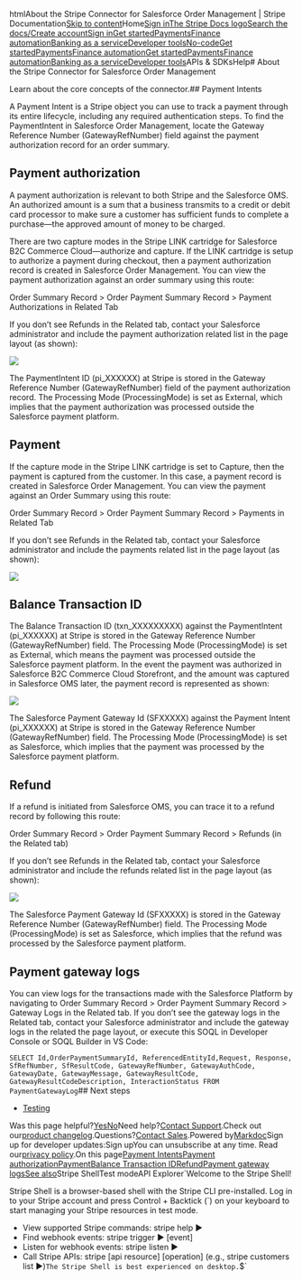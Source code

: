 htmlAbout the Stripe Connector for Salesforce Order Management | Stripe Documentation[Skip to content](#main-content)Home[Sign in](https://dashboard.stripe.com/login?redirect=https%3A%2F%2Fdocs.stripe.com%2Fconnectors%2Fsalesforce-order-management%2Foperations-and-maintenance)[The Stripe Docs logo](/)[Search the docs/](#)[Create account](https://dashboard.stripe.com/register)[Sign in](https://dashboard.stripe.com/login?redirect=https%3A%2F%2Fdocs.stripe.com%2Fconnectors%2Fsalesforce-order-management%2Foperations-and-maintenance)[Get started](/get-started)[Payments](/payments)[Finance automation](/finance-automation)[Banking as a service](/financial-services)[Developer tools](/development)[No-code](/no-code)[Get started](/get-started)[Payments](/payments)[Finance automation](/finance-automation)[](#)[Get started](/get-started)[Payments](/payments)[Finance automation](/finance-automation)[Banking as a service](/financial-services)[Developer tools](/development)[](#)APIs & SDKsHelp[](#)[](#)# About the Stripe Connector for Salesforce Order Management

Learn about the core concepts of the connector.## Payment Intents

A Payment Intent is a Stripe object you can use to track a payment through its entire lifecycle, including any required authentication steps. To find the PaymentIntent in Salesforce Order Management, locate the Gateway Reference Number (GatewayRefNumber) field against the payment authorization record for an order summary.

## Payment authorization

A payment authorization is relevant to both Stripe and the Salesforce OMS. An authorized amount is a sum that a business transmits to a credit or debit card processor to make sure a customer has sufficient funds to complete a purchase—the approved amount of money to be charged.

There are two capture modes in the Stripe LINK cartridge for Salesforce B2C Commerce Cloud—authorize and capture. If the LINK cartridge is setup to authorize a payment during checkout, then a payment authorization record is created in Salesforce Order Management. You can view the payment authorization against an order summary using this route:

Order Summary Record > Order Payment Summary Record > Payment Authorizations in Related Tab

If you don’t see Refunds in the Related tab, contact your Salesforce administrator and include the payment authorization related list in the page layout (as shown):

![](https://b.stripecdn.com/docs-statics-srv/assets/sfom-payment-auth-sc1.bb4f7cb8c5bce6a76d45fa975c210894.png)

The PaymentIntent ID (pi_XXXXXX) at Stripe is stored in the Gateway Reference Number (GatewayRefNumber) field of the payment authorization record. The Processing Mode (ProcessingMode) is set as External, which implies that the payment authorization was processed outside the Salesforce payment platform.

## Payment

If the capture mode in the Stripe LINK cartridge is set to Capture, then the payment is captured from the customer. In this case, a payment record is created in Salesforce Order Management. You can view the payment against an Order Summary using this route:

Order Summary Record > Order Payment Summary Record > Payments in Related Tab

If you don’t see Refunds in the Related tab, contact your Salesforce administrator and include the payments related list in the page layout (as shown):

![](https://b.stripecdn.com/docs-statics-srv/assets/sfom-payment-sc1.8c48be7fc8849db13914a5f363fba750.png)

## Balance Transaction ID

The Balance Transaction ID (txn_XXXXXXXXX) against the PaymentIntent (pi_XXXXXX) at Stripe is stored in the Gateway Reference Number (GatewayRefNumber) field. The Processing Mode (ProcessingMode) is set as External, which means the payment was processed outside the Salesforce payment platform. In the event the payment was authorized in Salesforce B2C Commerce Cloud Storefront, and the amount was captured in Salesforce OMS later, the payment record is represented as shown:

![](https://b.stripecdn.com/docs-statics-srv/assets/sfom-baltxn-sc1.7eae0d579cb7f583f4270517d7bd5ab3.png)

The Salesforce Payment Gateway Id (SFXXXXX) against the Payment Intent (pi_XXXXXX) at Stripe is stored in the Gateway Reference Number (GatewayRefNumber) field. The Processing Mode (ProcessingMode) is set as Salesforce, which implies that the payment was processed by the Salesforce payment platform.

## Refund

If a refund is initiated from Salesforce OMS, you can trace it to a refund record by following this route:

Order Summary Record > Order Payment Summary Record > Refunds (in the Related tab)

If you don’t see Refunds in the Related tab, contact your Salesforce administrator and include the refunds related list in the page layout (as shown):

![](https://b.stripecdn.com/docs-statics-srv/assets/sfom-refund-sc1.6ac94b1ed3162b35735ca3bbf0e6bd70.png)

The Salesforce Payment Gateway Id (SFXXXXX) is stored in the Gateway Reference Number (GatewayRefNumber) field. The Processing Mode (ProcessingMode) is set as Salesforce, which implies that the refund was processed by the Salesforce payment platform.

## Payment gateway logs

You can view logs for the transactions made with the Salesforce Platform by navigating to Order Summary Record > Order Payment Summary Record > Gateway Logs in the Related tab. If you don’t see the gateway logs in the Related tab, contact your Salesforce administrator and include the gateway logs in the related the page layout, or execute this SOQL in Developer Console or SOQL Builder in VS Code:

`SELECT Id,OrderPaymentSummaryId, ReferencedEntityId,Request, Response, SfRefNumber, SfResultCode, GatewayRefNumber, GatewayAuthCode, GatewayDate, GatewayMessage, GatewayResultCode, GatewayResultCodeDescription, InteractionStatus FROM PaymentGatewayLog`## Next steps

- [Testing](/connectors/salesforce-order-management/testing)

Was this page helpful?[Yes](#)[No](#)Need help?[Contact Support](https://support.stripe.com/).Check out our[product changelog](https://stripe.com/blog/changelog).Questions?[Contact Sales](https://stripe.com/contact/sales).Powered by[Markdoc](https://markdoc.dev)Sign up for developer updates:Sign upYou can unsubscribe at any time. Read our[privacy policy](https://stripe.com/privacy).On this page[Payment Intents](#payment-intents)[Payment authorization](#payment-authorization)[Payment](#payment)[Balance Transaction ID](#balance-transaction-id)[Refund](#refund)[Payment gateway logs](#payment-gateway-logs)[See also](#next-steps)Stripe ShellTest modeAPI Explorer[](https://stripe.com/docs/stripe-cli#install)`Welcome to the Stripe Shell!

Stripe Shell is a browser-based shell with the Stripe CLI pre-installed. Log in to your
Stripe account and press Control + Backtick (`) on your keyboard to start managing your Stripe
resources in test mode.

- View supported Stripe commands: stripe help ▶️
- Find webhook events: stripe trigger ▶️ [event]
- Listen for webhook events: stripe listen ▶
- Call Stripe APIs: stripe [api resource] [operation] (e.g., stripe customers list ▶️)`The Stripe Shell is best experienced on desktop.`$`